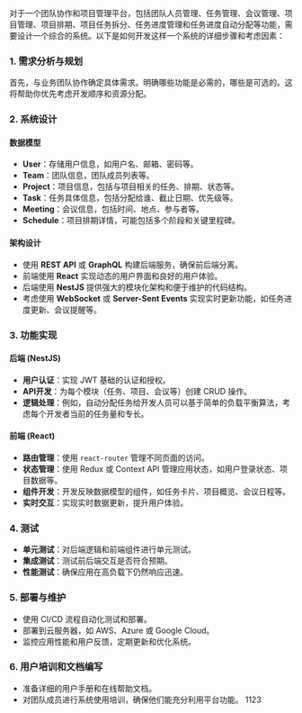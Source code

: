 对于一个团队协作和项目管理平台，包括团队人员管理、任务管理、会议管理、项目管理、项目排期、项目任务拆分、任务进度管理和任务进度自动分配等功能，需要设计一个综合的系统。以下是如何开发这样一个系统的详细步骤和考虑因素：

### 1. 需求分析与规划

首先，与业务团队协作确定具体需求。明确哪些功能是必需的，哪些是可选的。这将帮助你优先考虑开发顺序和资源分配。

### 2. 系统设计

#### 数据模型
- **User**：存储用户信息，如用户名、邮箱、密码等。
- **Team**：团队信息，团队成员列表等。
- **Project**：项目信息，包括与项目相关的任务、排期、状态等。
- **Task**：任务具体信息，包括分配给谁、截止日期、优先级等。
- **Meeting**：会议信息，包括时间、地点、参与者等。
- **Schedule**：项目排期详情，可能包括多个阶段和关键里程碑。

#### 架构设计
- 使用 **REST API** 或 **GraphQL** 构建后端服务，确保前后端分离。
- 前端使用 **React** 实现动态的用户界面和良好的用户体验。
- 后端使用 **NestJS** 提供强大的模块化架构和便于维护的代码结构。
- 考虑使用 **WebSocket** 或 **Server-Sent Events** 实现实时更新功能，如任务进度更新、会议提醒等。

### 3. 功能实现

#### 后端 (NestJS)
- **用户认证**：实现 JWT 基础的认证和授权。
- **API开发**：为每个模块（任务、项目、会议等）创建 CRUD 操作。
- **逻辑处理**：例如，自动分配任务给开发人员可以基于简单的负载平衡算法，考虑每个开发者当前的任务量和专长。

#### 前端 (React)
- **路由管理**：使用 `react-router` 管理不同页面的访问。
- **状态管理**：使用 Redux 或 Context API 管理应用状态，如用户登录状态、项目数据等。
- **组件开发**：开发反映数据模型的组件，如任务卡片、项目概览、会议日程等。
- **实时交互**：实现实时数据更新，提升用户体验。

### 4. 测试

- **单元测试**：对后端逻辑和前端组件进行单元测试。
- **集成测试**：测试前后端交互是否符合预期。
- **性能测试**：确保应用在高负载下仍然响应迅速。

### 5. 部署与维护

- 使用 CI/CD 流程自动化测试和部署。
- 部署到云服务器，如 AWS、Azure 或 Google Cloud。
- 监控应用性能和用户反馈，定期更新和优化系统。

### 6. 用户培训和文档编写

- 准备详细的用户手册和在线帮助文档。
- 对团队成员进行系统使用培训，确保他们能充分利用平台功能。
1123